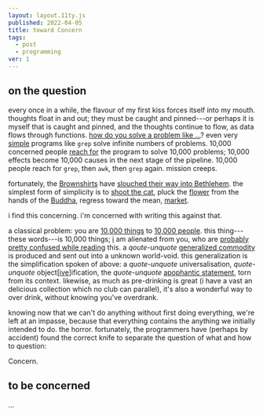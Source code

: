 ```yaml
---
layout: layout.11ty.js
published: 2022-04-05
title: toward Concern
tags:
  - post
  - programming
ver: 1
---
```


## on the question

every once in a while, the flavour of my first kiss forces itself into my mouth. thoughts float in and out; they must be caught and pinned---or perhaps it is myself that is caught and pinned, and the thoughts continue to flow, as data flows through functions. <a href="https://www.youtube.com/watch?v=s-VRyQprlu8">how do you solve a problem like ...</a>? even very <a href="https://en.wikipedia.org/wiki/Unix_philosophy#Do_One_Thing_and_Do_It_Well">simple</a> programs like `grep` solve infinite numbers of problems. 10,000 concerned people <a href="https://en.wikipedia.org/wiki/Heideggerian_terminology#Ready-to-hand">reach for</a> the program to solve 10,000 problems; 10,000 effects become 10,000 causes in the next stage of the pipeline. 10,000 people reach for `grep`, then `awk`, then `grep` again. mission creeps.

fortunately, the <a href="https://en.wikipedia.org/wiki/Nazi_Germany_paramilitary_ranks">Brownshirts</a> have <a href="https://www.poetryfoundation.org/poems/43290/the-second-coming">slouched their way into Bethlehem</a>. the simplest form of simplicity is to <a href="https://archive.org/details/DesigningFreedom_CBC_Lectures">shoot the cat</a>, pluck the <a href="https://www.youtube.com/watch?v=z6-P3pFhmQI">flower</a> from the hands of the <a href="https://en.wikipedia.org/wiki/Flower_Sermon">Buddha</a>, regress toward the mean, <a href="https://3teeth.bandcamp.com/track/final-product">market</a>.

i find this concerning. i'm concerned with writing this against that.

a classical problem: you are <a href="https://www.youtube.com/watch?v=X1TSOvYHMrU">10,000 things</a> to <a href="https://wolfparade.bandcamp.com/track/lazarus-online">10,000 people</a>. this thing---these words---is 10,000 things; <a href="https://wolfparade.bandcamp.com/album/cry-cry-cry">i</a> am alienated from you, who are <a href="https://en.wikipedia.org/wiki/Phaedrus_(dialogue)#Discussion_of_rhetoric_and_writing_(257c%E2%80%93279c)">probably pretty confused while reading</a> this. a *qoute-unquote* <a href="https://en.wikipedia.org/wiki/Value-form#Generalized_commodity_production">generalized commodity</a> is produced and sent out into a unknown world-void.  this generalization is the simplification spoken of above: a *quote-unquote* universalisation, *quote-unquote* object[<a href="https://en.wikipedia.org/wiki/Apophantic">ive</a>]ification, the *quote-unquote* <a href="https://en.wikipedia.org/wiki/Apophantic">apophantic statement</a>, torn from its context.  likewise, as much as pre-drinking is great (i have a vast an delicious collection which no club can parallel), it's also a wonderful way to over drink, without knowing you've overdrank. 

knowing now that we can't do anything without first doing everything, we're left at an impasse, because that everything contains the anything we initially intended to do. the horror. fortunately, the programmers have (perhaps by accident) found the correct knife to separate the question of what and how to question:

Concern.

## to be concerned

...
